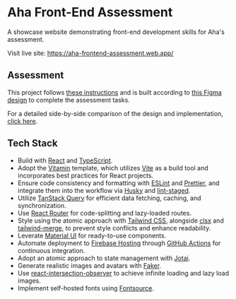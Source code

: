 # Aha Front-End Assessment

A showcase website demonstrating front-end development skills for Aha's assessment.

Visit live site: <https://aha-frontend-assessment.web.app/>

## Assessment

This project follows [these instructions](https://rootdomain.notion.site/Candidate-Exam-Front-End-Engineer-ac3dd8a3474542899d49efb894672246) and is built according to [this Figma design](<https://www.figma.com/file/Vuu52JkGcLb3m3uVvF3DA3/Aha-Front-end-Assessment-(clone)?type=design&node-id=0%3A1&mode=design&t=kKtr558af85zwltM-1>) to complete the assessment tasks.

For a detailed side-by-side comparison of the design and implementation, [click here](<https://www.figma.com/file/Vuu52JkGcLb3m3uVvF3DA3/Aha-Front-end-Assessment-(clone)?type=design&node-id=25101%3A309&mode=design&t=mfH6vNOlPhpAZRO1-1>).

## Tech Stack

- Build with [React](https://react.dev/) and [TypeScript](https://www.typescriptlang.org/).
- Adopt the [Vitamin](https://github.com/wtchnm/Vitamin) template, which utilizes [Vite](https://vitejs.dev/) as a build tool and incorporates best practices for React projects.
- Ensure code consistency and formatting with [ESLint](https://eslint.org/) and [Prettier](https://prettier.io/), and integrate them into the workflow via [Husky](https://github.com/typicode/husky) and [lint-staged](https://github.com/okonet/lint-staged).
- Utilize [TanStack Query](https://tanstack.com/query) for efficient data fetching, caching, and synchronization.
- Use [React Router](https://reactrouter.com/) for code-splitting and lazy-loaded routes.
- Style using the atomic approach with [Tailwind CSS](https://tailwindcss.com/), alongside [clsx](https://github.com/lukeed/clsx) and [tailwind-merge](https://github.com/dcastil/tailwind-merge), to prevent style conflicts and enhance readability.
- Leverate [Material UI](https://mui.com/material-ui/) for ready-to-use components.
- Automate deployment to [Firebase Hosting](https://firebase.google.com/docs/hosting) through [GitHub Actions](https://docs.github.com/en/actions) for continuous integration.
- Adopt an atomic approach to state management with [Jotai](https://jotai.org/).
- Generate realistic images and avatars with [Faker](https://fakerjs.dev/).
- Use [react-intersection-observer](https://github.com/thebuilder/react-intersection-observer) to achieve infinite loading and lazy load images.
- Implement self-hosted fonts using [Fontsource](https://fontsource.org/).
